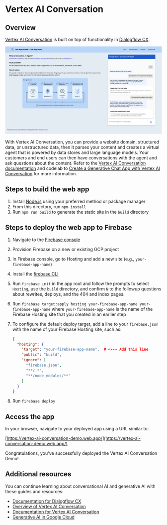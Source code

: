 # Vertex AI Conversation

## Overview

[Vertex AI Conversation](https://cloud.google.com/generative-ai-app-builder/docs/agent-intro)
is built on top of functionality in
[Dialogflow CX](https://cloud.google.com/dialogflow).

![Vertex AI Conversation Demo](static/vertex-ai-conversation.png)

With Vertex AI Conversation, you can provide a website domain, structured data, or
unstructured data, then it parses your content and creates a
virtual agent that is powered by data stores and large language models. Your
customers and end users can then have conversations with the agent and ask
questions about the content. Refer to the
[Vertex AI Conversation documentation](https://cloud.google.com/generative-ai-app-builder/docs/agent-usage)
and codelab to
[Create a Generative Chat App with Vertex AI Conversation](https://codelabs.developers.google.com/codelabs/vertex-ai-conversation)
for more information.

## Steps to build the web app

1. Install [Node.js](https://nodejs.org/en) using your preferred method or
   package manager
1. From this directory, run `npm install`
1. Run `npm run build` to generate the static site in the `build` directory

## Steps to deploy the web app to Firebase

1. Navigate to the [Firebase console](https://console.firebase.google.com/)
1. Provision Firebase on a new or existing GCP project
1. In Firebase console, go to Hosting and add a new site (e.g.,
   `your-firebase-app-name`)
1. Install the [firebase CLI](https://firebase.google.com/docs/cli)
1. Run `firebase init` in the app root and follow the prompts to select
   `Hosting`, use the `build` directory, and confirm `N` to the followup
   questions about rewrites, deploys, and the 404 and index pages.
1. Run
   `firebase target:apply hosting your-firebase-app-name your-firebase-app-name`
   where `your-firebase-app-name` is the name of the Firebase Hosting site that
   you created in an earlier step
1. To configure the default deploy target, add a line to your `firebase.json`
   with the name of your Firebase Hosting site, such as:

   ```json
   {
     "hosting": {
       "target": "your-firebase-app-name",  # <--- Add this line
       "public": "build",
       "ignore": [
         "firebase.json",
         "**/.*",
         "**/node_modules/**"
       ]
     }
   }
   ```

1. Run `firebase deploy`

## Access the app

In your browser, navigate to your deployed app using a URL similar to:

[https://vertex-ai-conversation-demo.web.app/](https://vertex-ai-conversation-demo.web.app/)

Congratulations, you've successfully deployed the Vertex AI Conversation Demo!

## Additional resources

You can continue learning about conversational AI and generative AI with
these guides and resources:

- [Documentation for Dialogflow CX](https://cloud.google.com/dialogflow/cx/docs)
- [Overview of Vertex AI Conversation](https://cloud.google.com/generative-ai-app-builder/docs/agent-intro)
- [Documentation for Vertex AI Conversation](https://cloud.google.com/generative-ai-app-builder/docs/agent-usage)
- [Generative AI in Google Cloud](https://cloud.google.com/ai/generative-ai)

